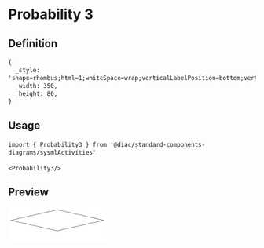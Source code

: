 # Probability 3

## Definition

```
{
  _style: 'shape=rhombus;html=1;whiteSpace=wrap;verticalLabelPosition=bottom;verticalAlignment=top;',
  _width: 350,
  _height: 80,
}
```

## Usage

```
import { Probability3 } from '@diac/standard-components-diagrams/sysmlActivities'

<Probability3/>
```

## Preview

<img src="./probability-3.png" width="200"/>
